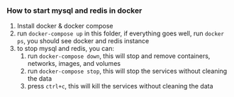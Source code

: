 ### How to start mysql and redis in docker
1. Install docker & docker compose
2. run `docker-compose up` in this folder, if everything goes well, run `docker ps`, you should see docker and redis instance
3. to stop mysql and redis, you can:
    1. run `docker-compose down`, this will stop and remove containers, networks, images, and volumes
    2. run `docker-compose stop`, this will stop the services without cleaning the data
    3. press `ctrl+c`, this will kill the services without cleaning the data
